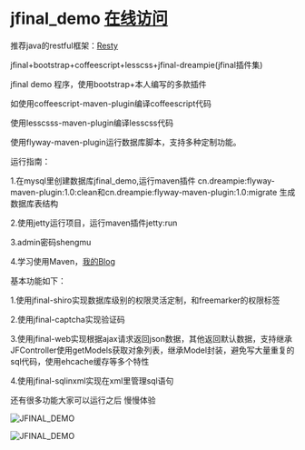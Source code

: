 jfinal_demo [在线访问](http://jf_demo.jd-app.com)
===========

推荐java的restful框架：[Resty](https://github.com/Dreampie/resty)

jfinal+bootstrap+coffeescript+lesscss+jfinal-dreampie(jfinal插件集)

jfinal demo  程序，使用bootstrap+本人编写的多款插件

如使用coffeescript-maven-plugin编译coffeescript代码

使用lesscsss-maven-plugin编译lesscss代码

使用flyway-maven-plugin运行数据库脚本，支持多种定制功能。

运行指南：

1.在mysql里创建数据库jfinal_demo,运行maven插件 cn.dreampie:flyway-maven-plugin:1.0:clean和cn.dreampie:flyway-maven-plugin:1.0:migrate  生成数据库表结构

2.使用jetty运行项目，运行maven插件jetty:run

3.admin密码shengmu

4.学习使用Maven，[我的Blog](http://my.oschina.net/wangrenhui1990/blog/337583)

基本功能如下：

1.使用jfinal-shiro实现数据库级别的权限灵活定制，和freemarker的权限标签

2.使用jfinal-captcha实现验证码

3.使用jfinal-web实现根据ajax请求返回json数据，其他返回默认数据，支持继承JFController使用getModels获取对象列表，继承Model封装，避免写大量重复的sql代码，使用ehcache缓存等多个特性

4.使用jfinal-sqlinxml实现在xml里管理sql语句

还有很多功能大家可以运行之后 慢慢体验


![JFINAL_DEMO](http://static.oschina.net/uploads/space/2014/1127/185853_6800_946569.png "JFINAL_DEMO")

![JFINAL_DEMO](http://static.oschina.net/uploads/space/2014/1127/185913_J9zy_946569.png "JFINAL_DEMO")

